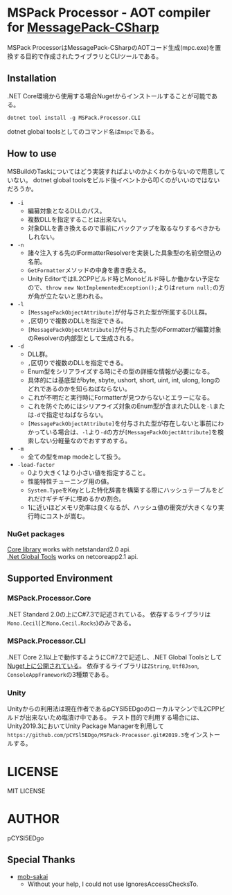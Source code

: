 # MSPack Processor - AOT compiler for [MessagePack-CSharp](https://github.com/neuecc/MessagePack-CSharp)

MSPack ProcessorはMessagePack-CSharpのAOTコード生成(mpc.exe)を置換する目的で作成されたライブラリとCLIツールである。

## Installation

.NET Core環境から使用する場合Nugetからインストールすることが可能である。

```
dotnet tool install -g MSPack.Processor.CLI
```

dotnet global toolsとしてのコマンド名は`mspc`である。

## How to use

MSBuildのTaskについてはどう実装すればよいのかよくわからないので用意していない。
dotnet global toolsをビルド後イベントから叩くのがいいのではないだろうか。

- `-i`
    - 編纂対象となるDLLのパス。
    - 複数DLLを指定することは出来ない。
    - 対象DLLを書き換えるので事前にバックアップを取るなりするべきかもしれない。
- `-n`
    - 諸々注入する先のIFormatterResolverを実装した具象型の名前空間込の名前。
    - `GetFormatter`メソッドの中身を書き換える。
    - Unity EditorではIL2CPPビルド時とMonoビルド時しか働かない予定なので、`throw new NotImplementedException();`よりは`return null;`の方が角が立たないと思われる。
- `-l`
    - `[MessagePackObjectAttribute]`が付与された型が所属するDLL群。
    - `,`区切りで複数のDLLを指定できる。
    - `[MessagePackObjectAttribute]`が付与された型のFormatterが編纂対象のResolverの内部型として生成される。
- `-d`
    - DLL群。
    - `,`区切りで複数のDLLを指定できる。
    - Enum型をシリアライズする時にその型の詳細な情報が必要になる。
    - 具体的には基底型がbyte, sbyte, ushort, short, uint, int, ulong, longのどれであるのかを知らねばならない。
    - これが不明だと実行時にFormatterが見つからないとエラーになる。
    - これを防ぐためにはシリアライズ対象のEnum型が含まれたDLLを`-l`または`-d`で指定せねばならない。
    - `[MessagePackObjectAttribute]`を付与された型が存在しないと事前にわかっている場合は、`-l`より`-d`の方が`[MessagePackObjectAttribute]`を検索しない分軽量なのでおすすめする。
- `-m`
    - 全ての型をmap modeとして扱う。
- `-load-factor`
    - 0より大きく1より小さい値を指定すること。
    - 性能特性チューニング用の値。
    - `System.Type`をKeyとした特化辞書を構築する際にハッシュテーブルをどれだけギチギチに埋めるかの割合。
    - 1に近いほどメモリ効率は良くなるが、ハッシュ値の衝突が大きくなり実行時にコストが嵩む。

### NuGet packages

[Core library](https://www.nuget.org/packages/MSPack.Processor.Core/) works with netstandard2.0 api.<br/>
[.Net Global Tools](https://www.nuget.org/packages/MSPack.Processor.CLI/) works on netcoreapp2.1 api.

## Supported Environment

### MSPack.Processor.Core

.NET Standard 2.0の上にC#7.3で記述されている。
依存するライブラリは`Mono.Cecil`(と`Mono.Cecil.Rocks`)のみである。

### MSPack.Processor.CLI

.NET Core 2.1以上で動作するようにC#7.2で記述し、.NET Global Toolsとして[Nuget上に公開されている](https://www.nuget.org/packages/MSPack.Processor.CLI/)。
依存するライブラリは`ZString`, `Utf8Json`, `ConsoleAppFramework`の3種類である。

### <a name="unity"></a>Unity

Unityからの利用法は現在作者であるpCYSl5EDgoのローカルマシンでIL2CPPビルドが出来ないため塩漬け中である。
テスト目的で利用する場合には、Unity2019.3においてUnity Package Managerを利用して`https://github.com/pCYSl5EDgo/MSPack-Processor.git#2019.3`をインストールする。


# LICENSE

MIT LICENSE

# AUTHOR

pCYSl5EDgo

## Special Thanks

- [mob-sakai](https://twitter.com/mob_sakai)
    - Without your help, I could not use IgnoresAccessChecksTo.
